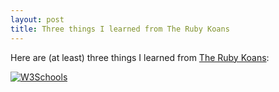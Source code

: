 ```yaml
---
layout: post
title: Three things I learned from The Ruby Koans
---
```


Here are (at least) three things I learned from [The Ruby Koans](http://rubykoans.com/):



<a id="download" href="/images/myw3schoolsimage.jpg" download>
  <img src="https://res.cloudinary.com/firstdraft/image/fetch/f_auto,q_auto:low/https://raw.githubusercontent.com/firstdraft/appdev-chapters/master/assets/back-to-beginning.gif" alt="W3Schools">
</a>
